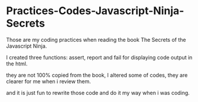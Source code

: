 # Practices-Codes-Javascript-Ninja-Secrets

Those are my coding practices when reading the book The Secrets of the Javascript Ninja.

I created three functions: assert, report and fail for displaying code output in the html. 

they are not 100% copied from the book, I altered some of codes, they are clearer for me when i review them. 

and it is just fun to rewrite those code and do it my way when i was coding. 
